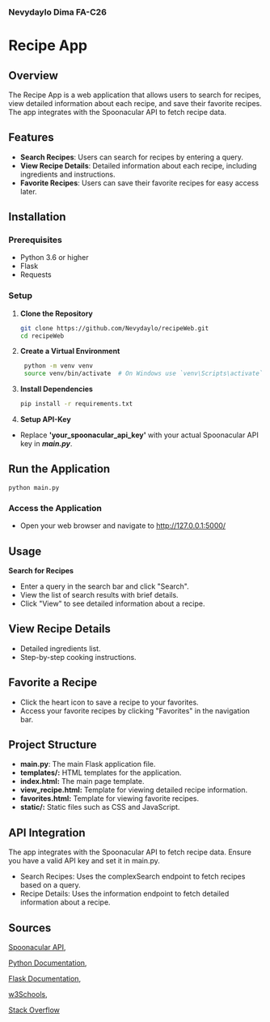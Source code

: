 ### Nevydaylo Dima FA-C26

# Recipe App

## Overview

The Recipe App is a web application that allows users to search for recipes, view detailed information about each recipe, and save their favorite recipes. The app integrates with the Spoonacular API to fetch recipe data.

## Features

- **Search Recipes**: Users can search for recipes by entering a query.
- **View Recipe Details**: Detailed information about each recipe, including ingredients and instructions.
- **Favorite Recipes**: Users can save their favorite recipes for easy access later.

## Installation

### Prerequisites

- Python 3.6 or higher
- Flask
- Requests

### Setup

1. **Clone the Repository**

   ```sh
   git clone https://github.com/Nevydaylo/recipeWeb.git
   cd recipeWeb
   
2. **Create a Virtual Environment**
   ```sh
    python -m venv venv
    source venv/bin/activate  # On Windows use `venv\Scripts\activate`
   
3. **Install Dependencies**
    ```sh
   pip install -r requirements.txt
   
4. **Setup API-Key** 
- Replace **'your_spoonacular_api_key'** with your actual Spoonacular API key in ***main.py***. 

## Run the Application
   `python main.py`

### Access the Application
- Open your web browser and navigate to http://127.0.0.1:5000/


## Usage
**Search for Recipes**

- Enter a query in the search bar and click "Search".
- View the list of search results with brief details.
- Click "View" to see detailed information about a recipe.

## View Recipe Details
- Detailed ingredients list. 
- Step-by-step cooking instructions.

## Favorite a Recipe
- Click the heart icon to save a recipe to your favorites.
- Access your favorite recipes by clicking "Favorites" in the navigation bar.

## Project Structure
- **main.py**: The main Flask application file.
- **templates/:** HTML templates for the application.
- **index.html:** The main page template.
- **view_recipe.html:** Template for viewing detailed recipe information.
- **favorites.html:** Template for viewing favorite recipes.
- **static/:** Static files such as CSS and JavaScript.

## API Integration
The app integrates with the Spoonacular API to fetch recipe data. Ensure you have a valid API key and set it in main.py.

- Search Recipes: Uses the complexSearch endpoint to fetch recipes based on a query.
- Recipe Details: Uses the information endpoint to fetch detailed information about a recipe.

## Sources 
[Spoonacular API](https://spoonacular.com/food-api),

[Python Documentation](https://docs.python.org/3/),

[Flask Documentation](https://docs.python.org/3/),

[w3Schools](https://www.w3schools.com/python/),

[Stack Overflow](https://stackoverflow.com/questions/26587527/cite-a-paper-using-github-markdown-syntax)



